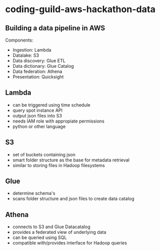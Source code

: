 # coding-guild-aws-hackathon-data

## Building a data pipeline in AWS

Components:
* Ingestion: Lambda
* Datalake: S3
* Data discovery: Glue ETL
* Data dictionary: Glue Catalog
* Data federation: Athena
* Presentation: Quicksight

## Lambda

* can be triggered using time schedule
* query spot instance API
* output json files into S3
* needs IAM role with appropiate permissions 
* python or other language

## S3

* set of buckets containing json
* smart folder structure as the base for metadata retrieval 
* similar to storing files in Hadoop filesystems

## Glue

* determine schema's
* scans folder structure and json files to create data catalog

## Athena

* connects to S3 and Glue Datacatalog
* provides a federated view of underlying data
* can be queried using SQL
* compatible with/provides interface for Hadoop queries 
